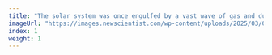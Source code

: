 ```yaml
---
title: "The solar system was once engulfed by a vast wave of gas and dust"
imageUrl: "https://images.newscientist.com/wp-content/uploads/2025/03/05114240/SEI_242609564.jpg?width=788"
index: 1
weight: 1
---
```

